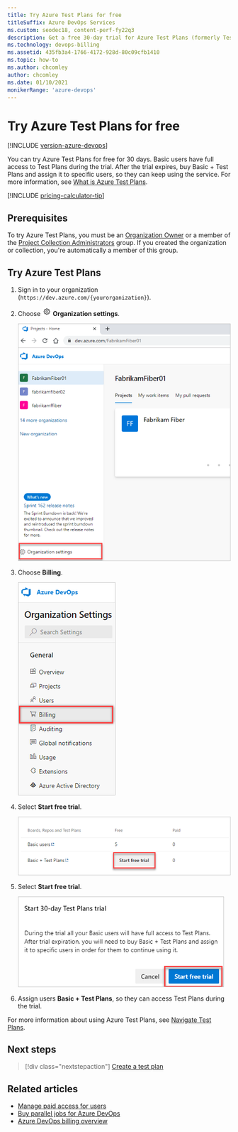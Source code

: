 ```yaml
---
title: Try Azure Test Plans for free
titleSuffix: Azure DevOps Services
ms.custom: seodec18, content-perf-fy22q3
description: Get a free 30-day trial for Azure Test Plans (formerly Test Manager).
ms.technology: devops-billing
ms.assetid: 435fb3a4-1766-4172-928d-80c09cfb1410
ms.topic: how-to
ms.author: chcomley
author: chcomley
ms.date: 01/10/2021
monikerRange: 'azure-devops'
---
```


# Try Azure Test Plans for free

[!INCLUDE [version-azure-devops](../../includes/version-azure-devops.md)]

You can try Azure Test Plans for free for 30 days. Basic users have full access to Test Plans during the trial. After the trial expires, buy Basic + Test Plans and assign it to specific users, so they can keep using the service. For more information, see [What is Azure Test Plans](../../test/overview.md).

[!INCLUDE [pricing-calculator-tip](../../includes/pricing-calculator-tip.md)]

## Prerequisites

To try Azure Test Plans, you must be an [Organization Owner](../security/lookup-organization-owner-admin.md) or a member of the [Project Collection Administrators](../security/lookup-organization-owner-admin.md) group. If you created the organization or collection, you're automatically a member of this group.

## Try Azure Test Plans

1. Sign in to your organization (```https://dev.azure.com/{yourorganization}```).
2. Choose ![gear icon](../../media/icons/gear-icon.png) **Organization settings**.

   ![Link to "Organization settings"  highlighted.](../../media/settings/open-admin-settings-vert.png)

3. Choose **Billing**.

   ![Link to "Billing" highlighted.](media/shared/select-billing-organization-settings.png)

4. Select **Start free trial**.

   ![Link to "Start free trial" is highlighted.](media/try-additional-features/start-free-trial.png)

5. Select **Start free trial**.

    ![Select the Start free trial button.](media/try-additional-features/start-thirty-day-test-plans-trial.png)

6. Assign users **Basic + Test Plans**, so they can access Test Plans during the trial. 

For more information about using Azure Test Plans, see [Navigate Test Plans](../../test/navigate-test-plans.md).

## Next steps

> [!div class="nextstepaction"]
> [Create a test plan](../../test/create-a-test-plan.md)

## Related articles

- [Manage paid access for users](buy-basic-access-add-users.md)
- [Buy parallel jobs for Azure DevOps](../../pipelines/licensing/concurrent-jobs.md#how-much-do-parallel-jobs-cost)
- [Azure DevOps billing overview](overview.md)
